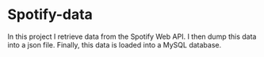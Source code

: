 # Spotify-data

In this project I retrieve data from the Spotify Web API. I then dump this data into a json file. Finally, this data is loaded into a MySQL database.
